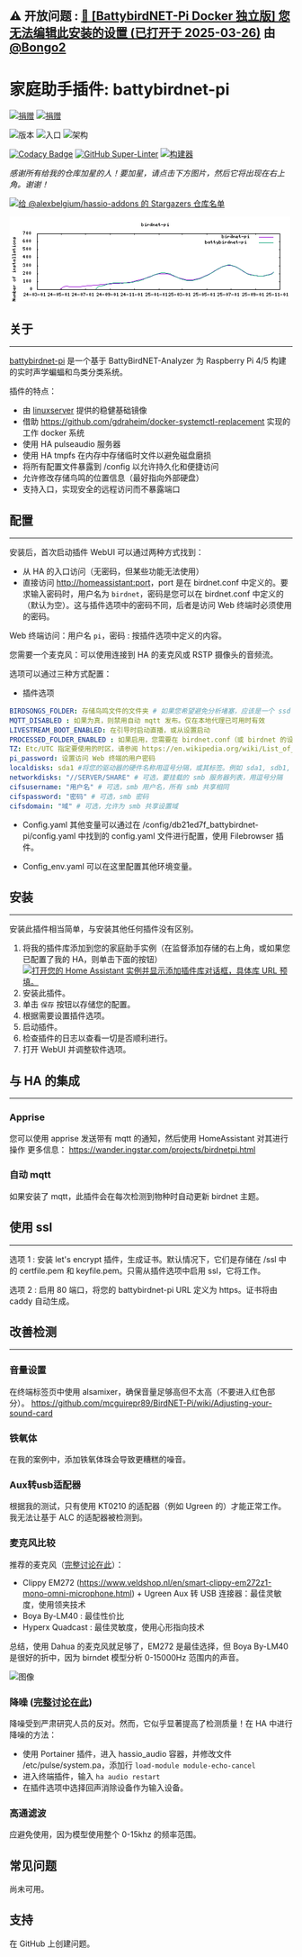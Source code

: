## &#9888; 开放问题 : [🐛 [BattybirdNET-Pi Docker 独立版] 您无法编辑此安装的设置 (已打开于 2025-03-26)](https://github.com/alexbelgium/hassio-addons/issues/1821) 由 [@Bongo2](https://github.com/Bongo2)
# 家庭助手插件: battybirdnet-pi

[![捐赠][donation-badge]](https://www.buymeacoffee.com/alexbelgium)
[![捐赠][paypal-badge]](https://www.paypal.com/donate/?hosted_button_id=DZFULJZTP3UQA)

![版本](https://img.shields.io/badge/dynamic/json?label=Version&query=%24.version&url=https%3A%2F%2Fraw.githubusercontent.com%2Falexbelgium%2Fhassio-addons%2Fmaster%2Fbattybirdnet-pi%2Fconfig.json)
![入口](https://img.shields.io/badge/dynamic/json?label=Ingress&query=%24.ingress&url=https%3A%2F%2Fraw.githubusercontent.com%2Falexbelgium%2Fhassio-addons%2Fmaster%2Fbattybirdnet-pi%2Fconfig.json)
![架构](https://img.shields.io/badge/dynamic/json?color=success&label=Arch&query=%24.arch&url=https%3A%2F%2Fraw.githubusercontent.com%2Falexbelgium%2Fhassio-addons%2Fmaster%2Fbattybirdnet-pi%2Fconfig.json)

[![Codacy Badge](https://app.codacy.com/project/badge/Grade/9c6cf10bdbba45ecb202d7f579b5be0e)](https://www.codacy.com/gh/alexbelgium/hassio-addons/dashboard?utm_source=github.com&utm_medium=referral&utm_content=alexbelgium/hassio-addons&utm_campaign=Badge_Grade)
[![GitHub Super-Linter](https://img.shields.io/github/actions/workflow/status/alexbelgium/hassio-addons/weekly-supelinter.yaml?label=Lint%20code%20base)](https://github.com/alexbelgium/hassio-addons/actions/workflows/weekly-supelinter.yaml)
[![构建器](https://img.shields.io/github/actions/workflow/status/alexbelgium/hassio-addons/onpush_builder.yaml?label=Builder)](https://github.com/alexbelgium/hassio-addons/actions/workflows/onpush_builder.yaml)

[donation-badge]: https://img.shields.io/badge/Buy%20me%20a%20coffee%20(no%20paypal)-%23d32f2f?logo=buy-me-a-coffee&style=flat&logoColor=white
[paypal-badge]: https://img.shields.io/badge/Buy%20me%20a%20coffee%20with%20Paypal-0070BA?logo=paypal&style=flat&logoColor=white

_感谢所有给我的仓库加星的人！要加星，请点击下方图片，然后它将出现在右上角。谢谢！_

[![给 @alexbelgium/hassio-addons 的 Stargazers 仓库名单](https://raw.githubusercontent.com/alexbelgium/hassio-addons/master/.github/stars2.svg)](https://github.com/alexbelgium/hassio-addons/stargazers)

![下载演变](https://raw.githubusercontent.com/alexbelgium/hassio-addons/master/BirdNET-Pi/stats.png)

## 关于

---

[battybirdnet-pi](https://github.com/rdz-oss/BattyBirdNET-Pi) 是一个基于 BattyBirdNET-Analyzer 为 Raspberry Pi 4/5 构建的实时声学蝙蝠和鸟类分类系统。

插件的特点：
- 由 [linuxserver](https://github.com/linuxserver/docker-baseimage-debian) 提供的稳健基础镜像
- 借助 https://github.com/gdraheim/docker-systemctl-replacement 实现的工作 docker 系统
- 使用 HA pulseaudio 服务器
- 使用 HA tmpfs 在内存中存储临时文件以避免磁盘磨损
- 将所有配置文件暴露到 /config 以允许持久化和便捷访问
- 允许修改存储鸟鸣的位置信息（最好指向外部硬盘）
- 支持入口，实现安全的远程访问而不暴露端口

## 配置

---

安装后，首次启动插件
WebUI 可以通过两种方式找到：
- 从 HA 的入口访问（无密码，但某些功能无法使用）
- 直接访问 <http://homeassistant:port>，port 是在 birdnet.conf 中定义的。要求输入密码时，用户名为 `birdnet`，密码是您可以在 birdnet.conf 中定义的（默认为空）。这与插件选项中的密码不同，后者是访问 Web 终端时必须使用的密码。

Web 终端访问：用户名 `pi`，密码 : 按插件选项中定义的内容。

您需要一个麦克风：可以使用连接到 HA 的麦克风或 RSTP 摄像头的音频流。

选项可以通过三种方式配置：

- 插件选项

```yaml
BIRDSONGS_FOLDER: 存储鸟鸣文件的文件夹 # 如果您希望避免分析堵塞，应该是一个 ssd
MQTT_DISABLED : 如果为真，则禁用自动 mqtt 发布。仅在本地代理已可用时有效
LIVESTREAM_BOOT_ENABLED: 在引导时启动直播，或从设置启动
PROCESSED_FOLDER_ENABLED : 如果启用，您需要在 birdnet.conf（或 birdnet 的设置）中设置最后保存到临时文件夹 "/tmp/Processed" 中的 wav 文件数量（因此没有磁盘磨损），如果您希望检索它们。此数量可以从插件选项中调整
TZ: Etc/UTC 指定要使用的时区，请参阅 https://en.wikipedia.org/wiki/List_of_tz_database_time_zones#List
pi_password: 设置访问 Web 终端的用户密码
localdisks: sda1 #将您的驱动器的硬件名称用逗号分隔，或其标签。例如 sda1, sdb1, MYNAS...
networkdisks: "//SERVER/SHARE" # 可选，要挂载的 smb 服务器列表，用逗号分隔
cifsusername: "用户名" # 可选，smb 用户名，所有 smb 共享相同
cifspassword: "密码" # 可选，smb 密码
cifsdomain: "域" # 可选，允许为 smb 共享设置域
```

- Config.yaml
其他变量可以通过在 /config/db21ed7f_battybirdnet-pi/config.yaml 中找到的 config.yaml 文件进行配置，使用 Filebrowser 插件。

- Config_env.yaml
可以在这里配置其他环境变量。

## 安装

---

安装此插件相当简单，与安装其他任何插件没有区别。

1. 将我的插件库添加到您的家庭助手实例（在监督添加存储的右上角，或如果您已配置了我的 HA，则单击下面的按钮）
   [![打开您的 Home Assistant 实例并显示添加插件库对话框，具体库 URL 预填。](https://my.home-assistant.io/badges/supervisor_add_addon_repository.svg)](https://my.home-assistant.io/redirect/supervisor_add_addon_repository/?repository_url=https%3A%2F%2Fgithub.com%2Falexbelgium%2Fhassio-addons)
2. 安装此插件。
3. 单击 `保存` 按钮以存储您的配置。
4. 根据需要设置插件选项。
5. 启动插件。
6. 检查插件的日志以查看一切是否顺利进行。
7. 打开 WebUI 并调整软件选项。

## 与 HA 的集成

---
### Apprise

您可以使用 apprise 发送带有 mqtt 的通知，然后使用 HomeAssistant 对其进行操作
更多信息： https://wander.ingstar.com/projects/birdnetpi.html

### 自动 mqtt

如果安装了 mqtt，此插件会在每次检测到物种时自动更新 birdnet 主题。

## 使用 ssl

---

选项 1 : 安装 let's encrypt 插件，生成证书。默认情况下，它们是存储在 /ssl 中的 certfile.pem 和 keyfile.pem。只需从插件选项中启用 ssl，它将工作。

选项 2 : 启用 80 端口，将您的 battybirdnet-pi URL 定义为 https。证书将由 caddy 自动生成。

## 改善检测

---

### 音量设置

在终端标签页中使用 alsamixer，确保音量足够高但不太高（不要进入红色部分）。
https://github.com/mcguirepr89/BirdNET-Pi/wiki/Adjusting-your-sound-card

### 铁氧体

在我的案例中，添加铁氧体珠会导致更糟糕的噪音。

### Aux转usb适配器

根据我的测试，只有使用 KT0210 的适配器（例如 Ugreen 的）才能正常工作。我无法让基于 ALC 的适配器被检测到。

### 麦克风比较

推荐的麦克风（[完整讨论在此](https://github.com/mcguirepr89/BirdNET-Pi/discussions/39)）：
- Clippy EM272 (https://www.veldshop.nl/en/smart-clippy-em272z1-mono-omni-microphone.html) + Ugreen Aux 转 USB 连接器：最佳灵敏度，使用领夹技术
- Boya By-LM40 : 最佳性价比
- Hyperx Quadcast : 最佳灵敏度，使用心形指向技术

总结，使用 Dahua 的麦克风就足够了，EM272 是最佳选择，但 Boya By-LM40 是很好的折中，因为 birndet 模型分析 0-15000Hz 范围内的声音。

![图像](https://github.com/alexbelgium/hassio-addons/assets/44178713/df992b79-7171-4f73-b0c0-55eb4256cd5b)

### 降噪 ([完整讨论在此](https://github.com/mcguirepr89/BirdNET-Pi/discussions/597))

降噪受到严肃研究人员的反对。然而，它似乎显著提高了检测质量！在 HA 中进行降噪的方法：
- 使用 Portainer 插件，进入 hassio_audio 容器，并修改文件 /etc/pulse/system.pa，添加行 `load-module module-echo-cancel`
- 进入终端插件，输入 `ha audio restart`
- 在插件选项中选择回声消除设备作为输入设备。

### 高通滤波

应避免使用，因为模型使用整个 0-15khz 的频率范围。

## 常见问题

尚未可用。

## 支持

在 GitHub 上创建问题。